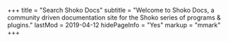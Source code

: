 +++
title = "Search Shoko Docs"
subtitle = "Welcome to Shoko Docs, a community driven documentation site for the Shoko series of programs & plugins."
lastMod = 2019-04-12
hidePageInfo = "Yes"
markup = "mmark"
+++

<style type="text/css">

.gsc-control-cse {
    font-family: "Muli", sans-serif;
	font-weight: 600;
	letter-spacing: 0.5px;
}

.gsc-result-info {
	color: var(--fontColor);
}

.gsc-orderby {
	color: var(--fontColor);
    font-weight: 600;
}

.gs-title, .gs-title > b {
	font-family: "Exo 2", sans-serif;
	color: var(--linkNormal) !important;
}

.gs-title > b:hover, .gs-title:hover {
	color: var(--linkActive) !important;
}

.gs-webResult div.gs-visibleUrl, .gs-imageResult div.gs-visibleUrl {
	color: var(--sideNavTitle) !important;
	font-size: 0.85rem;
}

.gs-snippet{
	font-family: "Muli", sans-serif;
	font-size: 0.85rem;
	font-weight: 600;
	line-height: 1.9;
}

</style>

<div class="gcse-search"></div>
